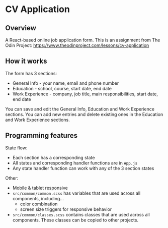 # CV Application

## Overview

A React-based online job application form. This is an assignment from The Odin Project: https://www.theodinproject.com/lessons/cv-application

## How it works

The form has 3 sections:

- General Info - your name, email and phone number
- Education - school, course, start date, end date
- Work Experience - company, job title, main responsibilities, start date, end date

You can save and edit the General Info, Education and Work Experience sections. You can add new entries and delete existing ones in the Education and Work Experience sections.

## Programming features

State flow:

- Each section has a corresponding state
- All states and corresponding handler functions are in `App.js`
- Any state handler function can work with any of the 3 section states

Other:

- Mobile & tablet responsive
- `src/common/common.scss` has variables that are used across all components, including...
  - color combination
  - screen size triggers for responsive behavior
- `src/common/classes.scss` contains classes that are used across all components. These classes can be copied to other projects.
